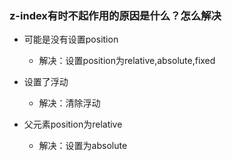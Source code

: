 <!--
 * @Description: In User Settings Edit
 * @Author: your name
 * @Date: 2019-09-01 17:31:06
 * @LastEditTime: 2020-03-10 14:47:24
 * @LastEditors: Please set LastEditors
 -->
### z-index有时不起作用的原因是什么？怎么解决

+ 可能是没有设置position
  - 解决：设置position为relative,absolute,fixed

+ 设置了浮动
  - 解决：清除浮动

+ 父元素position为relative
  - 解决：设置为absolute